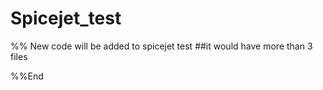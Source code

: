 # Spicejet_test

%% New code will be added to spicejet test
##it would have more than 3 files

%%End